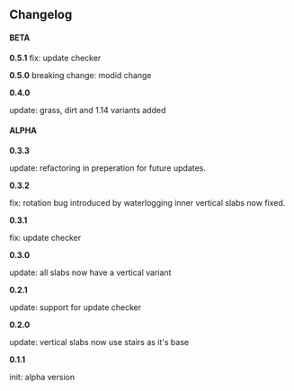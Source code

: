 ## Changelog

#### BETA

**0.5.1**
fix: update checker

**0.5.0**
breaking change: modid change

**0.4.0**

update: grass, dirt and 1.14 variants added

#### ALPHA

**0.3.3**

update: refactoring in preperation for future updates.

**0.3.2**

fix: rotation bug introduced by waterlogging inner vertical slabs now fixed.

**0.3.1**

fix: update checker

**0.3.0**

update: all slabs now have a vertical variant

**0.2.1**

update: support for update checker

**0.2.0**

update: vertical slabs now use stairs as it's base

**0.1.1**

init: alpha version
